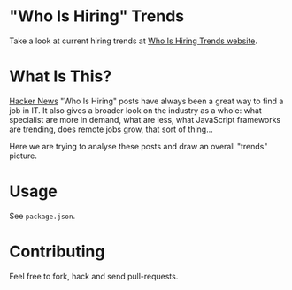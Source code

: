 # "Who Is Hiring" Trends
Take a look at current hiring trends at [Who Is Hiring Trends website](http://wih.mdnbar.com/).

# What Is This?
[Hacker News](https://news.ycombinator.com/) "Who Is Hiring" posts have always been a great way to find a job in IT. It also gives a broader look on the industry as a whole: what specialist are more in demand, what are less, what JavaScript frameworks are trending, does remote jobs grow, that sort of thing...

Here we are trying to analyse these posts and draw an overall "trends" picture.

# Usage
See `package.json`.

# Contributing
Feel free to fork, hack and send pull-requests.
